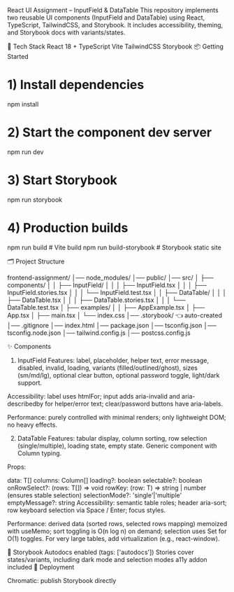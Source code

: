 React UI Assignment – InputField & DataTable
This repository implements two reusable UI components (InputField and DataTable) using React, TypeScript, TailwindCSS, and Storybook. It includes accessibility, theming, and Storybook docs with variants/states.

🧱 Tech Stack
React 18 + TypeScript
Vite
TailwindCSS
Storybook 
📦 Getting Started
# 1) Install dependencies
npm install

# 2) Start the component dev server
npm run dev

# 3) Start Storybook
npm run storybook

# 4) Production builds
npm run build            # Vite build
npm run build-storybook  # Storybook static site

🗂️ Project Structure

frontend-assignment/
│── node_modules/
│── public/
│── src/
│   ├── components/
│   │   ├── InputField/
│   │   │   ├── InputField.tsx
│   │   │   ├── InputField.stories.tsx
│   │   │   └── InputField.test.tsx
│   │   ├── DataTable/
│   │   │   ├── DataTable.tsx
│   │   │   ├── DataTable.stories.tsx
│   │   │   └── DataTable.test.tsx
│   ├── examples/
│   │   ├── AppExample.tsx
│   ├── App.tsx
│   ├── main.tsx
│   └── index.css
│── .storybook/   👈 auto-created
│── .gitignore
│── index.html
│── package.json
│── tsconfig.json
│── tsconfig.node.json
│── tailwind.config.js
│── postcss.config.js

✨ Components
1) InputField
Features: label, placeholder, helper text, error message, disabled, invalid, loading, variants (filled/outlined/ghost), sizes (sm/md/lg), optional clear button, optional password toggle, light/dark support.

Accessibility: label uses htmlFor; input adds aria-invalid and aria-describedby for helper/error text; clear/password buttons have aria-labels.

Performance: purely controlled with minimal renders; only lightweight DOM; no heavy effects.

2) DataTable
Features: tabular display, column sorting, row selection (single/multiple), loading state, empty state. Generic component with Column<T> typing.

Props:

data: T[]
columns: Column<T>[]
loading?: boolean
selectable?: boolean
onRowSelect?: (rows: T[]) => void
rowKey: (row: T) => string | number (ensures stable selection)
selectionMode?: 'single'|'multiple'
emptyMessage?: string
Accessibility: semantic table roles; header aria-sort; row keyboard selection via Space / Enter; focus styles.

Performance: derived data (sorted rows, selected rows mapping) memoized with useMemo; sort toggling is O(n log n) on demand; selection uses Set for O(1) toggles. For very large tables, add virtualization (e.g., react-window).

🧪 Storybook
Autodocs enabled (tags: ['autodocs'])
Stories cover states/variants, including dark mode and selection modes
a11y addon included
🚀 Deployment

Chromatic: publish Storybook directly
